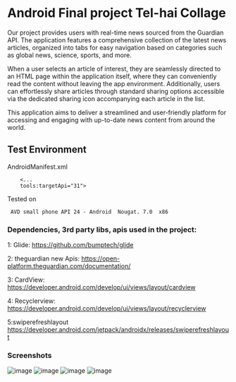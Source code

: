 
# Android Final project Tel-hai Collage


Our project provides users with real-time news sourced from the Guardian API. The application features a comprehensive collection of the latest news articles, organized into tabs for easy navigation based on categories such as global news, science, sports, and more.

When a user selects an article of interest, they are seamlessly directed to an HTML page within the application itself, where they can conveniently read the content without leaving the app environment. Additionally, users can effortlessly share articles through standard sharing options accessible via the dedicated sharing icon accompanying each article in the list.

This application aims to deliver a streamlined and user-friendly platform for accessing and engaging with up-to-date news content from around the world.



## Test Environment

AndroidManifest.xml
``` 
    <...
    tools:targetApi="31">
```
Tested on
```
 AVD small phone API 24 - Android  Nougat. 7.0  x86 
```


### Dependencies, 3rd party libs, apis used in the project:

1: Glide: https://github.com/bumptech/glide

2: theguardian new Apis:
https://open-platform.theguardian.com/documentation/

3: CardView: https://developer.android.com/develop/ui/views/layout/cardview

4: Recyclerview:
https://developer.android.com/develop/ui/views/layout/recyclerview

5:swiperefreshlayout
https://developer.android.com/jetpack/androidx/releases/swiperefreshlayout


### Screenshots 



![image](https://github.com/wajdifadool/MyNewsApp/assets/16064194/34111b07-ed47-451a-8819-79fe2ca493c8) ![image](https://github.com/wajdifadool/MyNewsApp/assets/16064194/679c2dee-fa69-4cbb-9b5a-7530284519af) ![image](https://github.com/wajdifadool/MyNewsApp/assets/16064194/c5da5214-e9d2-4109-a100-f5b13cbc7cff) ![image](https://github.com/wajdifadool/MyNewsApp/assets/16064194/7701272c-e945-428b-bc3e-ce8e0bdd0784)



